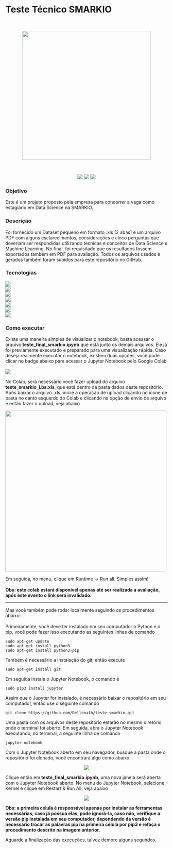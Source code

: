# Teste Técnico SMARKIO
<br>
<p align="center">
  <img width=400 src="https://user-images.githubusercontent.com/56659549/108147693-1bebf100-70ae-11eb-92f3-c4e17b2621b0.png">
</p>
<br>

<p align="center">
  <img src="https://img.shields.io/badge/progresso-100%25-greeb.svg?style=for-the-badge">
  <img src="https://img.shields.io/badge/versão-1.0-orange.svg?color=7bbde8&style=for-the-badge">
  <img src="https://img.shields.io/badge/Tamanho-8.2mb-orange.svg?color=7bbde8&style=for-the-badge">
</p>

### Objetivo
Este é um projeto proposto pela empresa para concorrer a vaga como estagiário em Data Science na SMARKIO.

### Descrição
Foi fornecido um Dataset pequeno em formato .xls (2 abas) e um arquivo PDF com alguns esclarecimentos, considerações e cinco perguntas que deveriam ser respondidas utilizando técnicas e conceitos de Data Science e Machine Learning. No final, foi requisitado que os resultados fossem exportados também em PDF para avaliação. Todos os arquivos usados e gerados também foram subidos para este repositório no GitHub.

### Tecnologias
<p>
    <a href="https://www.python.org//">
     <img src="https://img.shields.io/static/v1?label=Python&message=3.8.5&color=7bbde8&style=for-the-badge&logo=Python"/>
    </a><br>
    <a href="https://jupyter.org/">
     <img src="https://img.shields.io/static/v1?label=Jupyter%20Notebook&message=5.6.0&color=7bbde8&style=for-the-badge&logo=Jupyter"/>
    </a><br>
    <a href="https://numpy.org/">
     <img src="https://img.shields.io/static/v1?label=Numpy&message=1.19.4&color=7bbde8&style=for-the-badge&logo=Numpy"/>
    </a><br>
    <a href="https://pandas.pydata.org/">
     <img src="https://img.shields.io/static/v1?label=Pandas&message=1.1.4&color=7bbde8&style=for-the-badge&logo=pandas"/>
    </a><br>
    <a href="https://matplotlib.org/">
     <img src="https://img.shields.io/static/v1?label=Matplotlib&message=3.3.3&color=7bbde8&style=for-the-badge&logo=Semantic-Web"/>
    </a><br>
    <a href="https://seaborn.pydata.org/">
     <img src="https://img.shields.io/static/v1?label=Seaborn&message=0.11.0&color=7bbde8&style=for-the-badge&logo=Sketchfab"/>
    </a><br>
    <a href="https://scikit-learn.org/stable/">
     <img src="https://img.shields.io/static/v1?label=Scikit-Learn&message=0.23.2&color=7bbde8&style=for-the-badge&logo=scikit-learn"/>
    </a>
</p>

### Como executar
Existe uma maneira simples de visualizar o notebook, basta acessar o arquivo **teste_final_smarkio.ipynb** que está junto os demais arquivos. Ele já foi previamente executado e preparado para uma visualização rápida. Caso deseja realmente executar o notebook, existem duas opções, você pode clicar no badge abaixo para acessar o Jupyter Notebook pelo Google Colab <br><br>
<a href="https://colab.research.google.com/drive/1I-EsN_VxSYKBsC35HnlxdUuhp-xRAT5W?usp=sharing">
  <img src="https://img.shields.io/static/v1?label=Google%20Colab&message=Link%20Direto&color=7bbde8&style=for-the-badge&logo=Google-Colab"/>
</a> <br>

No Colab, será necessário você fazer upload do arquivo **teste_smarkio_Lbs.xls**, que está dentro da pasta dados deste repositório. Após baixar o arquivo .xls, inicie a operação de upload clicando no ícone de pasta no canto esquerdo do Colab e clicando na opção de envio de arquivo e então fazer o upload, veja abaixo 
<br>

<img width=500 src="https://user-images.githubusercontent.com/56659549/108376370-b6008600-71e1-11eb-913b-d9ae66272b58.png"/> <br>

Em seguida, no menu, clique em Runtime -> Run all. Simples assim! <br><br>
**Obs: este colab estará disponível apenas até ser realizada a avaliação, após este evento o link será invalidado.**

_______________________________

Mas você também pode rodar localmente seguindo os procedimentos abaixo: <br><br>
Primeiramente, você deve ter instalado em seu computador o Python e o pip, você pode fazer isso executando as seguintes linhas de comando
```
sudo apt-get update
sudo apt-get install python3
sudo apt-get install python3-pip
```
Também é necessário a instalação do git, então execute
```
sudo apt-get install git
```
Em seguida instale o Jupyter Notebook, o comando é
```
sudo pip3 install jupyter
```
Assim que o Jupyter for instalado, é necessário baixar o repositório em seu computador, então use o seguinte comando
```
git clone https://github.com/Dellonath/teste-smarkio.git
```
Uma pasta com os arquivos deste repositório estarão no mesmo diretório onde o terminal foi aberto. Em seguida, abra o Jupyter Notebook executando, no terminal, a seguinte linha de comando
```
jupyter notebook
```
Com o Jupyter Notebook aberto em seu navegador, busque a pasta onde o repositório foi clonado, você encontrará algo como abaixo
<p align="center">
  <img src="https://user-images.githubusercontent.com/56659549/108369873-cf520400-71da-11eb-9ea5-15073e928cfc.png">
</p>

Clique então em **teste_final_smarkio.ipynb**, uma nova janela será aberta com o Jupyter Notebook aberto. No menu do Jupyter Notebook, selecione Kernel e clique em Restart & Run All, veja abaixo

<p align="center">
  <img src="https://user-images.githubusercontent.com/56659549/108152652-46db4280-70b8-11eb-98a9-be6b3437f84d.png">
</p>

**Obs: a primeira célula é responsável apenas por instalar as ferramentas necessárias, caso já possua elas, pode ignorá-la, caso não, verifique a versão pip instalada em seu computador, dependendo da versão é necessário trocar as palavras pip na primeira célula por pip3 e refaça o procedimento descrito na imagem anterior.**

Aguarde a finalização das execuções, talvez demore alguns segundos.
